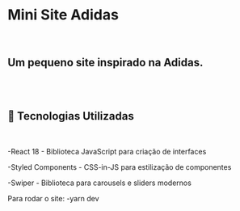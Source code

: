 <h1>Mini Site Adidas</h1><br>
<h2>Um pequeno site inspirado na Adidas.</h2><br>

<br>
<h2>🚀 Tecnologias Utilizadas</h2><br>
<p>-React 18 - Biblioteca JavaScript para criação de interfaces<br></p>
<p>-Styled Components - CSS-in-JS para estilização de componentes<br></p>
<p>-Swiper - Biblioteca para carousels e sliders modernos<br></p>

Para rodar o site:
-yarn dev




